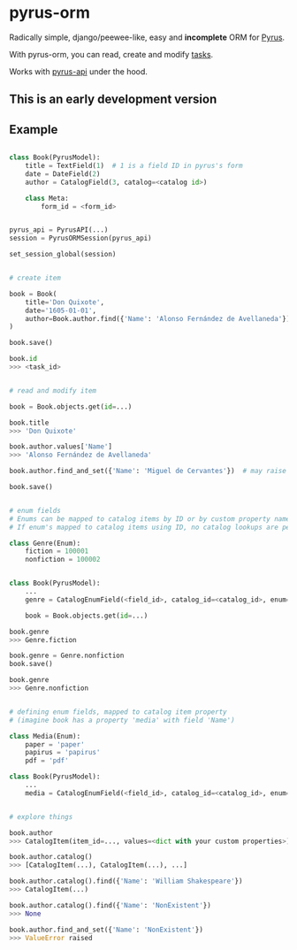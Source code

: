 pyrus-orm
=========

Radically simple, django/peewee-like, easy and **incomplete** ORM for [Pyrus](https://pyrus.com).

With pyrus-orm, you can read, create and modify [tasks](https://pyrus.com/en/help/api/models#form-registry-task).

Works with [pyrus-api](https://github.com/simplygoodsoftware/pyrusapi-python) under the hood.

This is an early development version
------------------------------------

Example
-------

```python

class Book(PyrusModel):
    title = TextField(1)  # 1 is a field ID in pyrus's form
    date = DateField(2)
    author = CatalogField(3, catalog=<catalog id>)

    class Meta:
        form_id = <form_id>


pyrus_api = PyrusAPI(...)
session = PyrusORMSession(pyrus_api)

set_session_global(session)


# create item

book = Book(
    title='Don Quixote',
    date='1605-01-01',
    author=Book.author.find({'Name': 'Alonso Fernández de Avellaneda'})
)

book.save()

book.id
>>> <task_id>


# read and modify item

book = Book.objects.get(id=...)

book.title
>>> 'Don Quixote'

book.author.values['Name']
>>> 'Alonso Fernández de Avellaneda'

book.author.find_and_set({'Name': 'Miguel de Cervantes'})  # may raise ValueError if no value found

book.save()


# enum fields
# Enums can be mapped to catalog items by ID or by custom property name.
# If enum's mapped to catalog items using ID, no catalog lookups are performed when reading or writing such fields.

class Genre(Enum):
    fiction = 100001
    nonfiction = 100002


class Book(PyrusModel):
    ...
    genre = CatalogEnumField(<field_id>, catalog_id=<catalog_id>, enum=Genre, id_field='item_id')

    book = Book.objects.get(id=...)

book.genre
>>> Genre.fiction

book.genre = Genre.nonfiction
book.save()

book.genre
>>> Genre.nonfiction


# defining enum fields, mapped to catalog item property
# (imagine book has a property 'media' with field 'Name')

class Media(Enum):
    paper = 'paper'
    papirus = 'papirus'
    pdf = 'pdf'

class Book(PyrusModel):
    ...
    media = CatalogEnumField(<field_id>, catalog_id=<catalog_id>, enum=Genre, id_field='Name')


# explore things

book.author
>>> CatalogItem(item_id=..., values=<dict with your custom properties>)

book.author.catalog()
>>> [CatalogItem(...), CatalogItem(...), ...]

book.author.catalog().find({'Name': 'William Shakespeare'})
>>> CatalogItem(...)

book.author.catalog().find({'Name': 'NonExistent'})
>>> None

book.author.find_and_set({'Name': 'NonExistent'})
>>> ValueError raised
```
